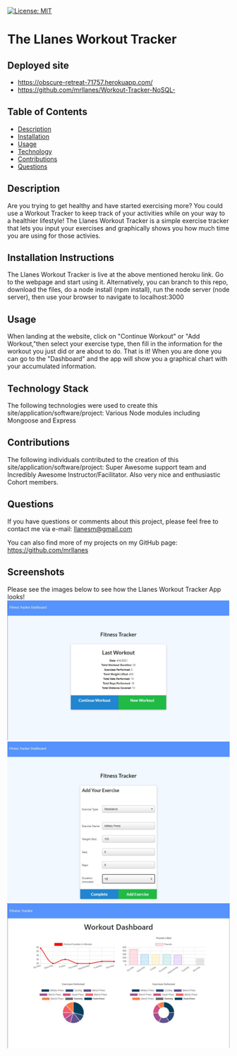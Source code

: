 [![License: MIT](https://img.shields.io/badge/License-MIT-yellow.svg)](https://opensource.org/licenses/MIT)

# The Llanes Workout Tracker

## Deployed site

-   https://obscure-retreat-71757.herokuapp.com/
-   https://github.com/mrllanes/Workout-Tracker-NoSQL-

## Table of Contents

-   [Description](#description)
-   [Installation](#installation)
-   [Usage](#usage)
-   [Technology](#technology)
-   [Contributions](#contributions)
-   [Questions](#questions)

## Description

Are you trying to get healthy and have started exercising more? You could use a Workout Tracker to keep track of your activities while on your way to a healthier lifestyle! The Llanes Workout Tracker is a simple exercise tracker that lets you input your exercises and graphically shows you how much time you are using for those activies.

## Installation Instructions

The Llanes Workout Tracker is live at the above mentioned heroku link. Go to the webpage and start using it. Alternatively, you can branch to this repo, download the files, do a node install (npm install), run the node server (node server), then use your browser to navigate to localhost:3000

## Usage

When landing at the website, click on "Continue Workout" or "Add Workout,"then select your exercise type, then fill in the information for the workout you just did or are about to do. That is it! When you are done you can go to the "Dashboard" and the app will show you a graphical chart with your accumulated information.

## Technology Stack

The following technologies were used to create this site/application/software/project:
Various Node modules including Mongoose and Express

## Contributions

The following individuals contributed to the creation of this site/application/software/project:
Super Awesome support team and Incredibly Awesome Instructor/Facilitator. Also very nice and enthusiastic Cohort members.

## Questions

If you have questions or comments about this project, please feel free to contact me via e-mail:
llanesm@gmail.com

You can also find more of my projects on my GitHub page:
https://github.com/mrllanes

## Screenshots

Please see the images below to see how the Llanes Workout Tracker App looks!
![Workout Tracker App Image 1](./assets/workout-image1.JPG)
![Workout Tracker App Image 2](./assets/workout-image2.JPG)
![Workout Tracker App Image 3](./assets/workout-image3.JPG)
